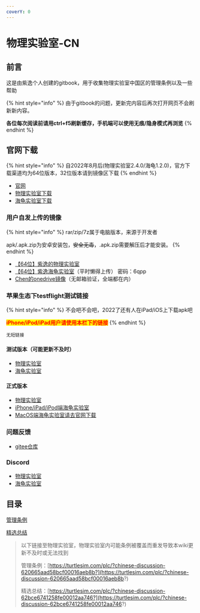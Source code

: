 ```yaml
---
coverY: 0
---
```


# 物理实验室-CN

## 前言

这是由紫逸个人创建的gitbook，用于收集物理实验室中国区的管理条例以及一些帮助

{% hint style="info" %}
由于gitbook的问题，更新完内容后再次打开网页不会刷新新内容。

**各位每次阅读前请用ctrl+f5刷新缓存，手机端可以使用无痕/隐身模式再浏览**
{% endhint %}

## 官网下载

{% hint style="info" %}
自2022年8月后(物理实验室2.4.0/海龟1.2.0)，官方下载渠道均为64位版本，32位版本请到镜像区下载
{% endhint %}

* [官网](https://static.turtlesim.com/)
* [物理实验室下载](https://static.turtlesim.com/products/physics-lab/)
* [海龟实验室下载](https://static.turtlesim.com/products/turtle-universe/)

### 用户自发上传的镜像

{% hint style="info" %}
rar/zip/7z属于电脑版本，来源于开发者

apk/.apk.zip为安卓安装包，~~安全无毒~~，.apk.zip需要解压后才能安装。
{% endhint %}

* [【64位】紫逸的物理实验室 ](https://z1y.lanzouw.com/b00ngmk7e)
* [【64位】紫逸海龟实验室](https://z1y.lanzouw.com/b00ogcegd)（平时懒得上传） 密码：6qpp
* [Chen的onedrive镜像](https://pan.dvrz.cn/)（无邮箱验证，全端都在内）

### 苹果生态下testflight测试链接

{% hint style="info" %}
不会吧不会吧，2022了还有人在iPad/iOS上下载apk吧

<mark style="color:red;">**iPhone/iPod/iPad用户请使用本栏下的链接**</mark>
{% endhint %}

`无短链接`

#### 测试版本（可能更新不及时）

* [物理实验室](https://testflight.apple.com/join/bSgaVHU4)
* [海龟实验室](https://testflight.apple.com/join/5rohV0kg)

#### 正式版本

* [物理实验室](https://appstore.com/physicslabar)
* [iPhone/iPad/iPod端海龟实验室](https://apps.apple.com/us/app/turtle-universe/id1455235317)
* [MacOS端海龟实验室请去官网下载](https://static.turtlesim.com/products/turtle-universe/)

### 问题反馈

* [gitee仓库](https://gitee.com/organizations/turtle-sim/issues)

### Discord

* [物理实验室](https://discord.gg/7yjNwTkM)
* [海龟实验室](https://discord.gg/tFCbyf6H)

## 目录

[管理条例](broken-reference)

[精选总结](jing-xuan-zong-jie.md)

> 以下链接至物理实验室，物理实验室内可能条例被覆盖而重发导致本wiki更新不及时或无法找到
>
> 管理条例：[https://turtlesim.com/plc/?chinese-discussion-620665aad58bcf00016aeb8b?](https://turtlesim.com/plc/?chinese-discussion-620665aad58bcf00016aeb8b?)
>
> 精选总结：[https://turtlesim.com/plc/?chinese-discussion-62bce6741258fe00012aa746?](https://turtlesim.com/plc/?chinese-discussion-62bce6741258fe00012aa746?)

